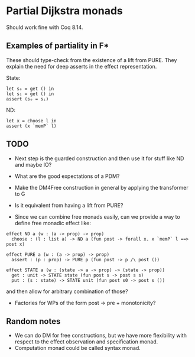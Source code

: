 # Partial Dijkstra monads

Should work fine with Coq 8.14.

## Examples of partiality in F*

These should type-check from the existence of a lift from PURE.
They explain the need for deep asserts in the effect representation.

State:
```fstar
let s₀ = get () in
let s₁ = get () in
assert (s₀ = s₁)
```

ND:
```fstar
let x = choose l in
assert (x `memP` l)
```

## TODO

- Next step is the guarded construction and then use it for stuff like ND and
maybe IO?

- What are the good expectations of a PDM?

- Make the DM4Free construction in general by applying the transformer to G

- Is it equivalent from having a lift from PURE?

- Since we can combine free monads easily, can we provide a way to define free
monadic effect like:

```fstar
effect ND a (w : (a -> prop) -> prop)
  choose : (l : list a) -> ND a (fun post -> forall x. x `memP` l ==> post x)
```

```fstar
effect PURE a (w : (a -> prop) -> prop)
  assert : (p : prop) -> PURE p (fun post -> p /\ post ())
```

```fstar
effect STATE a (w : (state -> a -> prop) -> (state -> prop))
  get : unit -> STATE state (fun post s -> post s s)
  put : (s : state) -> STATE unit (fun post s0 -> post s ())
```

and then allow for arbitrary combination of those?

- Factories for WPs of the form post → pre + monotonicity?

## Random notes

- We can do DM for free constructions, but we have more flexibility with respect
to the effect observation and specification monad.
- Computation monad could be called syntax monad.